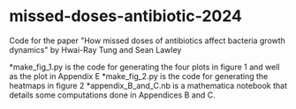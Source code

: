 # missed-doses-antibiotic-2024

Code for the paper "How missed doses of antibiotics affect bacteria growth dynamics" by Hwai-Ray Tung and Sean Lawley

*make_fig_1.py is the code for generating the four plots in figure 1 and well as the plot in Appendix E
*make_fig_2.py is the code for generating the heatmaps in figure 2
*appendix_B_and_C.nb is a mathematica notebook that details some computations done in Appendices B and C.
